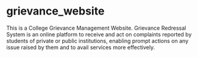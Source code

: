 # grievance_website
This is a College Grievance Management Website.
Grievance Redressal System is an online platform to receive and act on complaints reported by students of private or public institutions, enabling prompt actions on any issue raised by them and to avail services more effectively.
